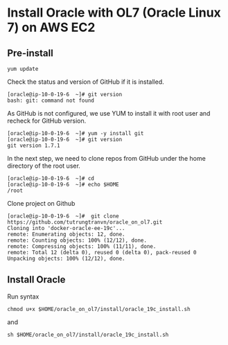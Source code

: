 # Install Oracle with OL7 (Oracle Linux 7) on AWS EC2
## Pre-install
```
yum update
```
Check the status and version of GitHub if it is installed.
```
[oracle@ip-10-0-19-6  ~]# git version
bash: git: command not found
```
As GitHub is not configured, we use YUM to install it with root user and recheck for GitHub version.
```
[oracle@ip-10-0-19-6  ~]# yum -y install git
[oracle@ip-10-0-19-6  ~]# git version
git version 1.7.1
```
In the next step, we need to clone repos from GitHub under the home directory of the root user.
```
[oracle@ip-10-0-19-6  ~]# cd
[oracle@ip-10-0-19-6  ~]# echo $HOME
/root
```
Clone project on Github
```
[oracle@ip-10-0-19-6  ~]#  git clone https://github.com/tutrungtranvn/oracle_on_ol7.git
Cloning into 'docker-oracle-ee-19c'...
remote: Enumerating objects: 12, done.
remote: Counting objects: 100% (12/12), done.
remote: Compressing objects: 100% (11/11), done.
remote: Total 12 (delta 0), reused 0 (delta 0), pack-reused 0
Unpacking objects: 100% (12/12), done.
```
## Install Oracle
Run syntax 
```
chmod u+x $HOME/oracle_on_ol7/install/oracle_19c_install.sh
```
and
```
sh $HOME/oracle_on_ol7/install/oracle_19c_install.sh
```
